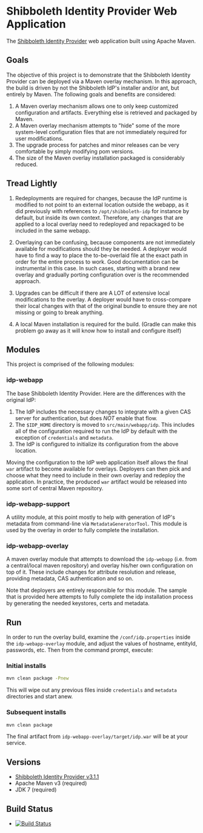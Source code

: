 # Shibboleth Identity Provider Web Application
The [Shibboleth Identity Provider](https://shibboleth.net) web application built using Apache Maven.

## Goals
The objective of this project is to demonstrate that the Shibboleth Identity Provider can be deployed via a Maven overlay mechanism. In this approach, the build is driven by not the Shibboleth IdP's installer and/or ant, but entirely by Maven. The following goals and benefits are considered:

1. A Maven overlay mechanism allows one to only keep customized configuration and artifacts. Everything else is retrieved and packaged by Maven.
2. A Maven overlay mechanism attempts to "hide" some of the more system-level configuration files that are not immediately required for user modifications.
3. The upgrade process for patches and minor releases can be very comfortable by simply modifying pom versions.
4. The size of the Maven overlay installation packaged is considerably reduced.

## Tread Lightly
1. Redeployments are required for changes, because the IdP runtime is modified to not point to an external location outside the webapp,
as it did previously with references to `/opt/shibboleth-idp` for instance by default, but inside its own context. Therefore, any changes that are applied to a local overlay
need to redeployed and repackaged to be included in the same webapp. 

2. Overlaying can be confusing, because components are not immediately available for modifications should they be needed. A deployer
would have to find a way to place the to-be-overlaid file at the exact path in order for the entire process to work. Good documentation
can be instrumental in this case. In such cases, starting with a brand new overlay and gradually porting configuration over is the recommended
approach.

3. Upgrades can be difficult if there are A LOT of extensive local modifications to the overlay. A deployer would have to cross-compare
their local changes with that of the original bundle to ensure they are not missing or going to break anything.

4. A local Maven installation is required for the build. (Gradle can make this problem go away as it will know how to install and configure itself) 

## Modules
This project is comprised of the following modules:

### idp-webapp
The base Shibboleth Identity Provider. Here are the differences with the original IdP:

1. The IdP includes the necessary changes to integrate with a given CAS server for authentication, but does *NOT* enable that flow. 
2. The `$IDP_HOME` directory is moved to `src/main/webapp/idp`. This includes all of the configuration required to run the IdP by default with the exception of `credentials` and `metadata`.
3. The IdP is configured to initialize its configuration from the above location.

Moving the configuration to the IdP web application itself allows the final `war` artifact to become available for overlays. Deployers can then pick and choose what they need to include
in their own overlay and redeploy the application. In practice, the produced `war` artifact would be released into some sort of central Maven repository. 
 
### idp-webapp-support
A utility module, at this point mostly to help with generation of IdP's metadata from command-line via `MetadataGeneratorTool`.
This module is used by the overlay in order to fully complete the installation.

### idp-webapp-overlay
A maven overlay module that attempts to download the `idp-webapp` (i.e. from a central/local maven repository)
and overlay his/her own configuration on top of it. These include changes for attribute resolution and release,
providing metadata, CAS authentication and so on.

Note that deployers are entirely responsible for this module. The sample that is provided here
attempts to fully complete the idp installation process by generating the needed keystores, certs and metadata.

## Run
In order to run the overlay build, examine the `/conf/idp.properties` inside the `idp-webapp-overlay` module,
and adjust the values of hostname, entityId, passwords, etc. Then from the command prompt, execute:

### Initial installs

```bash
mvn clean package -Pnew
```

This will wipe out any previous files inside `credentials` and `metadata` directories and start anew.


### Subsequent installs

```bash
mvn clean package
```

The final artifact from `idp-webapp-overlay/target/idp.war` will be at your service.

## Versions
- [Shibboleth Identity Provider v3.1.1](https://wiki.shibboleth.net/confluence/display/IDP30/Home)
- Apache Maven v3 (required)
- JDK 7 (required)

## Build Status
* [![Build Status](https://secure.travis-ci.org/UniconLabs/shibboleth-idp-webapp.png)](http://travis-ci.org/UniconLabs/shibboleth-idp-webapp)
